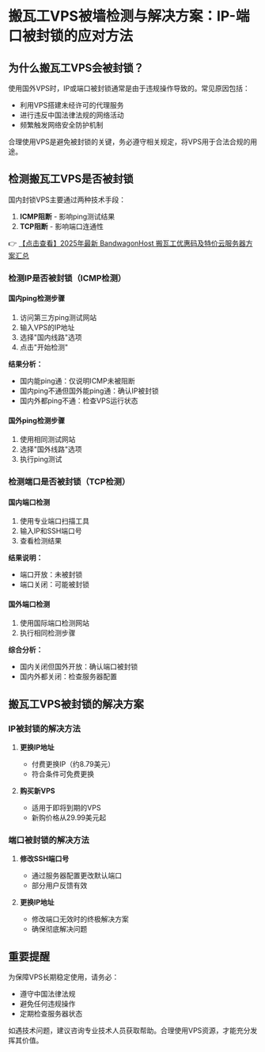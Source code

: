 # 搬瓦工VPS被墙检测与解决方案：IP-端口被封锁的应对方法

## 为什么搬瓦工VPS会被封锁？

使用国外VPS时，IP或端口被封锁通常是由于违规操作导致的。常见原因包括：

- 利用VPS搭建未经许可的代理服务
- 进行违反中国法律法规的网络活动
- 频繁触发网络安全防护机制

合理使用VPS是避免被封锁的关键，务必遵守相关规定，将VPS用于合法合规的用途。

## 检测搬瓦工VPS是否被封锁

国内封锁VPS主要通过两种技术手段：

1. **ICMP阻断** - 影响ping测试结果
2. **TCP阻断** - 影响端口连通性

👉 [【点击查看】2025年最新 BandwagonHost 搬瓦工优惠码及特价云服务器方案汇总](https://bit.ly/banwagon)

### 检测IP是否被封锁（ICMP检测）

#### 国内ping检测步骤

1. 访问第三方ping测试网站
2. 输入VPS的IP地址
3. 选择"国内线路"选项
4. 点击"开始检测"

**结果分析：**
- 国内能ping通：仅说明ICMP未被阻断
- 国内ping不通但国外能ping通：确认IP被封锁
- 国内外都ping不通：检查VPS运行状态

#### 国外ping检测步骤

1. 使用相同测试网站
2. 选择"国外线路"选项
3. 执行ping测试

### 检测端口是否被封锁（TCP检测）

#### 国内端口检测

1. 使用专业端口扫描工具
2. 输入IP和SSH端口号
3. 查看检测结果

**结果说明：**
- 端口开放：未被封锁
- 端口关闭：可能被封锁

#### 国外端口检测

1. 使用国际端口检测网站
2. 执行相同检测步骤

**综合分析：**
- 国内关闭但国外开放：确认端口被封锁
- 国内外都关闭：检查服务器配置

## 搬瓦工VPS被封锁的解决方案

### IP被封锁的解决方法

1. **更换IP地址**
   - 付费更换IP（约8.79美元）
   - 符合条件可免费更换

2. **购买新VPS**
   - 适用于即将到期的VPS
   - 新购价格从29.99美元起

### 端口被封锁的解决方法

1. **修改SSH端口号**
   - 通过服务器配置更改默认端口
   - 部分用户反馈有效

2. **更换IP地址**
   - 修改端口无效时的终极解决方案
   - 确保彻底解决问题

## 重要提醒

为保障VPS长期稳定使用，请务必：
- 遵守中国法律法规
- 避免任何违规操作
- 定期检查服务器状态

如遇技术问题，建议咨询专业技术人员获取帮助。合理使用VPS资源，才能充分发挥其价值。
